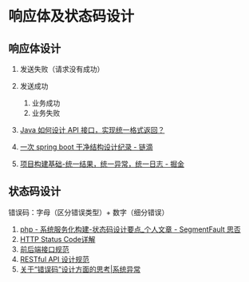 # 响应体及状态码设计

## 响应体设计
1. 发送失败（请求没有成功）
2. 发送成功
	1. 业务成功
	2. 业务失败

1. [Java 如何设计 API 接口，实现统一格式返回？](https://mp.weixin.qq.com/s?__biz=MzAxNjk4ODE4OQ==&mid=2247488167&idx=1&sn=2a5b605ecffdf141852270c1d299bb2f)
2. [一次 spring boot 干净结构设计纪录 - 链滴](https://ld246.com/article/1536029952388)
3. [项目构建基础-统一结果，统一异常，统一日志 - 掘金](https://juejin.cn/post/6844904033488994317)


## 状态码设计
错误码：字母（区分错误类型）+ 数字（细分错误）
1. [php - 系统服务化构建-状态码设计要点_个人文章 - SegmentFault 思否](https://segmentfault.com/a/1190000021741690)
2. [HTTP Status Code详解](https://mp.weixin.qq.com/s?__biz=MzA4NjgxMjQ5Mg==&mid=2665764318&idx=1&sn=dcaec057442d6dd1e241198520c1b362)
3. [前后端接口规范](https://github.com/f2e-journey/treasure/blob/master/api.md#%E6%8E%A5%E5%8F%A3%E5%8D%8F%E5%95%86%E8%A6%81%E7%82%B9)
4. [RESTful API 设计规范](https://github.com/godruoyi/restful-api-specification)
5. [关于“错误码”设计方面的思考|系统异常](https://mp.weixin.qq.com/s/hrUFVHdek4CPGcgzEdbGeQ)